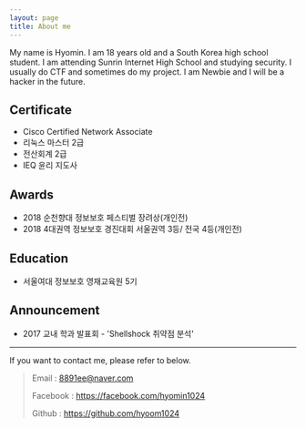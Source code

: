 ```yaml
---
layout: page
title: About me 
---
```



My name is Hyomin. 
I am 18 years old and a South Korea high school student. 
I am attending Sunrin Internet High School and studying security. 
I usually do CTF and sometimes do my project. 
I am Newbie and I will be a hacker in the future. 

## Certificate
+ Cisco Certified Network Associate 
+ 리눅스 마스터 2급
+ 전산회계 2급
+ IEQ 윤리 지도사 

## Awards
+ 2018 순천향대 정보보호 페스티벌 장려상(개인전)
+ 2018 4대권역 정보보호 경진대회 서울권역 3등/ 전국 4등(개인전)

## Education
+ 서울여대 정보보호 영재교육원 5기

## Announcement
+ 2017 교내 학과 발표회 - 'Shellshock 취약점 분석'



---
If you want to contact me, please refer to below.

> Email : <8891ee@naver.com>
> 
> Facebook : <https://facebook.com/hyomin1024>
> 
> Github : <https://github.com/hyoom1024>
